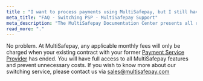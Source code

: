```yaml
---
title : "I want to process payments using MultiSafepay, but I still have a contract with a different PSP. Is that a problem?"
meta_title: "FAQ - Switching PSP - MultiSafepay Support"
meta_description: "The MultiSafepay Documentation Center presents all relevant information about our Plugins and API. You can also find support pages for Payment Methods, Tools and General Questions as well as the contact details of our Support and Integration Teams."
read_more: "."
---
```


No problem. At MultiSafepay, any applicable monthly fees will only be charged when your existing contract with your former [Payment Service Provider](/faq/getting-started/glossary/#payment-service-provider-psp) has ended. You will have full access to all MultiSafepay features and prevent unnecessary costs. If you wish to know more about our switching service, please contact us via <sales@multisafepay.com>
